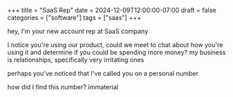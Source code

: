 +++
title = "SaaS Rep"
date = 2024-12-09T12:00:00-07:00
draft = false
categories = ["software"]
tags = ["saas"]
+++

hey, I'm your new account rep at SaaS company

I notice you're using our product, could we meet to chat about how you're using it and determine if you could be spending more money? my business is relationships, specifically very irritating ones

perhaps you've noticed that I've called you on a personal number

how did I find this number? immaterial